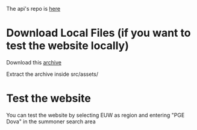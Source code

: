 The api's repo is [here](https://github.com/Miouss/lol-mood-api)

# Download Local Files (if you want to test the website locally)

Download this [archive](https://mega.nz/file/tJ03TKhT#XFANC43eDDB9UWN9xXCg577KoTB6a4FKpohLz3H_SOs)

Extract the archive inside src/assets/

# Test the website

You can test the website by selecting EUW as region and entering "PGE Dova" in the summoner search area
